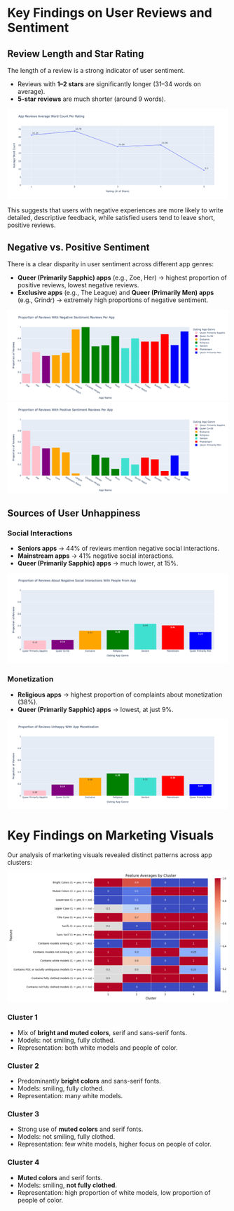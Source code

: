 # Key Findings on User Reviews and Sentiment

## Review Length and Star Rating
The length of a review is a strong indicator of user sentiment.  
- Reviews with **1–2 stars** are significantly longer (31–34 words on average).  
- **5-star reviews** are much shorter (around 9 words).  

![Review Length and Star Rating](Reviews-Average-Word-Count-Rating.png)

This suggests that users with negative experiences are more likely to write detailed, descriptive feedback, while satisfied users tend to leave short, positive reviews.

## Negative vs. Positive Sentiment
There is a clear disparity in user sentiment across different app genres:  
- **Queer (Primarily Sapphic) apps** (e.g., Zoe, Her) → highest proportion of positive reviews, lowest negative reviews.  
- **Exclusive apps** (e.g., The League) and **Queer (Primarily Men) apps** (e.g., Grindr) → extremely high proportions of negative sentiment.  

![Negative Sentiment](Proportion-Negative-Sentiment.png)
![Positive Sentiment](Proportion-Positive-Sentiment.png)

## Sources of User Unhappiness

### Social Interactions
- **Seniors apps** → 44% of reviews mention negative social interactions.  
- **Mainstream apps** → 41% negative social interactions.  
- **Queer (Primarily Sapphic) apps** → much lower, at 15%.  

![Social Interactions](Proportion-Negative-Social-Interactions.png)

### Monetization
- **Religious apps** → highest proportion of complaints about monetization (38%).  
- **Queer (Primarily Sapphic) apps** → lowest, at just 9%.  

![Monetization](Proportion-Unhappy-Monetization.png)

# Key Findings on Marketing Visuals
Our analysis of marketing visuals revealed distinct patterns across app clusters:

![Heatmap](Marketing-Features-Heatmap.png)

### Cluster 1
- Mix of **bright and muted colors**, serif and sans-serif fonts.  
- Models: not smiling, fully clothed.  
- Representation: both white models and people of color.  

### Cluster 2
- Predominantly **bright colors** and sans-serif fonts.  
- Models: smiling, fully clothed.  
- Representation: many white models.  

### Cluster 3
- Strong use of **muted colors** and serif fonts.  
- Models: not smiling, fully clothed.  
- Representation: few white models, higher focus on people of color.  

### Cluster 4
- **Muted colors** and serif fonts.  
- Models: smiling, **not fully clothed**.  
- Representation: high proportion of white models, low proportion of people of color.  


